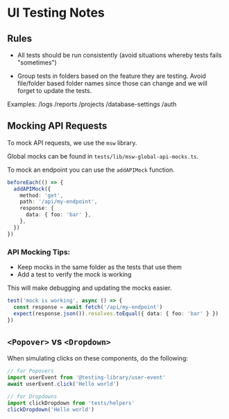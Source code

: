 # UI Testing Notes

## Rules

- All tests should be run consistently (avoid situations whereby tests fails "sometimes")

- Group tests in folders based on the feature they are testing. Avoid file/folder based folder names since those can change and we will forget to update the tests.

Examples: /logs /reports /projects /database-settings /auth

## Mocking API Requests

To mock API requests, we use the `msw` library.

Global mocks can be found in `tests/lib/msw-global-api-mocks.ts`.

To mock an endpoint you can use the `addAPIMock` function.

```ts
beforeEach(() => {
  addAPIMock({
    method: 'get',
    path: '/api/my-endpoint',
    response: {
      data: { foo: 'bar' },
    },
  })
})
```

### API Mocking Tips:

- Keep mocks in the same folder as the tests that use them
- Add a test to verify the mock is working

This will make debugging and updating the mocks easier.

```ts
test('mock is working', async () => {
  const response = await fetch('/api/my-endpoint')
  expect(response.json()).resolves.toEqual({ data: { foo: 'bar' } })
})
```

## `<Popover>` vs `<Dropdown>`

When simulating clicks on these components, do the following:

```js
// for Popovers
import userEvent from '@testing-library/user-event'
await userEvent.click('Hello world')

// for Dropdowns
import clickDropdown from 'tests/helpers'
clickDropdown('Hello world')
```
